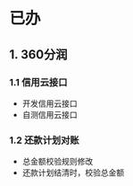 # 已办

## 1. 360分润

### 1.1 信用云接口

* 开发信用云接口
* 自测信用云接口

### 1.2 还款计划对账

* 总金额校验规则修改
* 还款计划结清时，校验总金额

